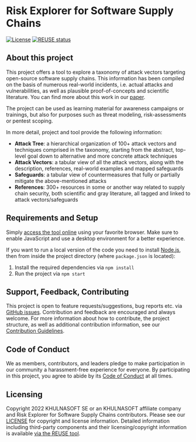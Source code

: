 # Risk Explorer for Software Supply Chains
[![License](https://img.shields.io/badge/license-Apache%202.0-blue.svg)](LICENSE.txt)
[![REUSE status](https://api.reuse.software/badge/github.com/khulnasoft/risk-explorer)](https://api.reuse.software/info/github.com/khulnasoft/risk-explorer)

## About this project

This project offers a tool to explore a taxonomy of attack vectors targeting open-source software supply chains. This information has been compiled on the basis of numerous real-world incidents, i.e. actual attacks and vulnerabilities, as well as plausible proof-of-concepts and scientific literature.
You can find more about this work in our [paper](https://arxiv.org/abs/2204.04008).

The project can be used as learning material for awareness campaigns or trainings, but also for purposes such as threat modeling, risk-assessments or pentest scoping.

In more detail, project and tool provide the following information:
* **Attack Tree**: a hierarchical organization of 100+ attack vectors and techniques comprised in the taxonomy, starting from the abstract, top-level goal down to alternative and more concrete attack techniques
* **Attack Vectors**: a tabular view of all the attack vectors, along with the description, references, real-world examples and mapped safeguards
* **Safeguards**: a tabular view of countermeasures that fully or partially mitigate the above-mentioned attacks
* **References**: 300+ resources in some or another way related to supply chain security, both scientific and gray literature, all tagged and linked to attack vectors/safeguards 

## Requirements and Setup

Simply [access the tool online](https://khulnasoft.github.io/risk-explorer/) using your favorite browser. Make sure to enable JavaScript and use a desktop environment for a better experience.

If you want to run a local version of the code you need to install [Node.js](https://nodejs.dev/learn/how-to-install-nodejs), then from inside the project directory (where `package.json` is located):
1. Install the required dependencies via `npm install`
2. Run the project via `npm start`
   
## Support, Feedback, Contributing

This project is open to feature requests/suggestions, bug reports etc. via [GitHub issues](https://github.com/KHULNASOFT/risk-explorer/issues). Contribution and feedback are encouraged and always welcome. For more information about how to contribute, the project structure, as well as additional contribution information, see our [Contribution Guidelines](CONTRIBUTING.md).

## Code of Conduct

We as members, contributors, and leaders pledge to make participation in our community a harassment-free experience for everyone. By participating in this project, you agree to abide by its [Code of Conduct](CODE_OF_CONDUCT.md) at all times.

## Licensing

Copyright 2022 KHULNASOFT SE or an KHULNASOFT affiliate company and Risk Explorer for Software Supply Chains contributors. Please see our [LICENSE](LICENSE) for copyright and license information. Detailed information including third-party components and their licensing/copyright information is available [via the REUSE tool](https://api.reuse.software/info/github.com/KHULNASOFT/risk-explorer/).
